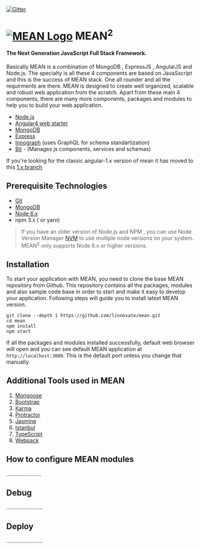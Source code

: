 [![Gitter](https://badges.gitter.im/JoinChat.svg)](https://gitter.im/linnovate/mean?utm_source=badge&utm_medium=badge&utm_campaign=pr-badge)

# [![MEAN Logo](http://mean.io/wp-content/themes/twentysixteen-child/images/meanlogo.png)](http://mean.io/) MEAN<sup>2</sup>

#### The Next Generation JavaScript Full Stack Framework.

Basically MEAN is a combination of MongoDB , ExpressJS , AngularJS and Node.js. The specialty is all these 4 components are based on JavaSscript and this is the success of MEAN stack. One all rounder and all the requirments are there. MEAN is designed to create well organized, scalable and robust web application from the scratch. Apart from these main 4 components, there are many more components, packages and modules to help you to build your web application.

* [Node.js](https://nodejs.org/en/)
* [Angular4 web starter](https://github.com/AngularClass/angular-starter)
* [MongoDB](https://www.mongodb.com)
* [Express](https://expressjs.com/)
* [Innograph](https://github.com/linnovate/innograph) (uses GraphQL for schema standartization)
* [Bit](https://bitsrc.io/) - (Manages js components, services and schemas)

If you're looking for the classic angular-1.x version of mean it has moved to this [1.x branch](https://github.com/linnovate/mean/tree/1.x) 

## Prerequisite Technologies

* [Git](https://git-scm.com/downloads)
* [MongoDB](https://www.mongodb.org/downloads)
* [Node 6.x](https://nodejs.org/en/download/)
* npm 3.x ( or yarn)

> If you have an older version of Node.js and NPM , you can use Node Version Manager [NVM](https://github.com/creationix/nvm) to use multiple node versions on your system. MEAN<sup>2</sup> only supports Node 6.x or higher versions.

## Installation

To start your application with MEAN, you need to clone the base MEAN repository from Github. This repository contains all the packages, modules and also sample code base in order to start and make it easy to develop your application. Following steps will guide you to install latest MEAN version.

```
git clone --depth 1 https://github.com/linnovate/mean.git  
cd mean
npm install  
npm start  
```
If all the packages and modules installed successfully, default web browser will open and you can see default MEAN application at `http://localhost:3000`. This is the default port unless you change that manually.

## Additional Tools used in MEAN

1. [Mongoose](http://mongoosejs.com/)
2. [Bootstrap](http://getbootstrap.com/)
3. [Karma](https://karma-runner.github.io/1.0/index.html)
4. [Protractor](http://www.protractortest.org/#/)
5. [Jasmine](https://jasmine.github.io/)
6. [Istanbul](https://istanbul.js.org/)
7. [TypeScript](https://www.typescriptlang.org/)
8. [Webpack](https://webpack.js.org/)

## How to configure MEAN modules

.......................


## Debug

........................

## Deploy

........................
